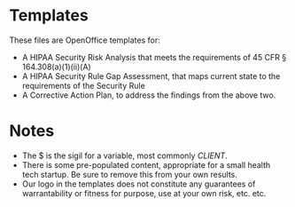# Templates
These files are OpenOffice templates for:
- A HIPAA Security Risk Analysis that meets the requirements of 45 CFR § 164.308(a)(1)(ii)(A)
- A HIPAA Security Rule Gap Assessment, that maps current state to the requirements of the Security Rule
- A Corrective Action Plan, to address the findings from the above two.

# Notes
- The $ is the sigil for a variable, most commonly $CLIENT$.
- There is some pre-populated content, appropriate for a small health tech startup.  Be sure to remove this from your own results.
- Our logo in the templates does not constitute any guarantees of warrantability or fitness for purpose, use at your own risk, etc. etc.
